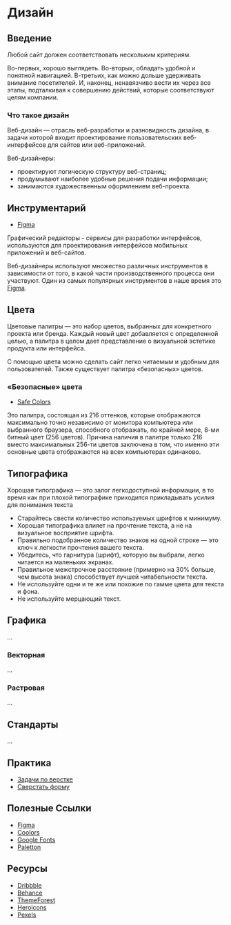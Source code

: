 # Дизайн

## Введение
Любой сайт должен соответствовать нескольким критериям.

Во-первых, хорошо выглядеть.
Во-вторых, обладать удобной и понятной навигацией.
В-третьих, как можно дольше удерживать внимание посетителей.
И, наконец, ненавязчиво вести их через все этапы, подталкивая к совершению действий, которые соответствуют целям компании.

### Что такое дизайн
Веб-дизайн — отрасль веб-разработки и разновидность дизайна, в задачи которой входит проектирование пользовательских 
веб-интерфейсов для сайтов или веб-приложений.

Веб-дизайнеры:

- проектируют логическую структуру веб-страниц;
- продумывают наиболее удобные решения подачи информации;
- занимаются художественным оформлением веб-проекта.

## Инструментарий
- [Figma](https://figma.com)

Графический редакторы - сервисы для разработки интерфейсов, используются для проектирования интерфейсов мобильных 
приложений и веб-сайтов.

Веб-дизайнеры используют множество различных инструментов в зависимости от того, в какой части производственного 
процесса они участвуют. Один из самых популярных инструментов в наше время это [Figma](https://figma.com).

## Цвета
Цветовые палитры — это набор цветов, выбранных для конкретного проекта или бренда. Каждый новый цвет добавляется с 
определенной целью, а палитра в целом дает представление о визуальной эстетике продукта или интерфейса.

С помощью цвета можно сделать сайт легко читаемым и удобным для пользователей. Также существует палитра 
«безопасных» цветов.

### «Безопасные» цвета
- [Safe Colors](https://colorscheme.ru/web-safe-colors.html)

Это палитра, состоящая из 216 оттенков, которые отображаются максимально точно независимо от 
монитора компьютера или выбранного браузера, способного отображать, по крайней мере, 8-ми битный цвет (256 цветов). 
Причина наличия в палитре только 216 вместо максимальных 256-ти цветов заключена в том, что именно эти основные цвета 
отображаются на всех компьютерах одинаково.

## Типографика
Хорошая типографика — это залог легкодоступной информации, в то время как при плохой типографике приходится 
прикладывать усилия для понимания текста

- Старайтесь свести количество используемых шрифтов к минимуму.
- Хорошая типографика влияет на прочтение текста, а не на визуальное восприятие шрифта.
- Правильно подобранное количество знаков на одной строке — это ключ к легкости прочтения вашего текста.
- Убедитесь, что гарнитура (шрифт), которую вы выбрали, легко читается на маленьких экранах.
- Правильное межстрочное расстояние (примерно на 30% больше, чем высота знака) способствует лучшей читабельности текста.
- Не используйте одни и те же или похожие по гамме цвета для текста и фона.
- Не используйте мерцающий текст.

## Графика
...

### Векторная
...

### Растровая
...

## Стандарты
...

## Практика
- [Задачи по верстке](/task/hrml-base)
- [Сверстать форму](/task/write-simple-form)

## Полезные Ссылки
- [Figma](https://figma.com)
- [Coolors](https://coolors.co)
- [Google Fonts](https://fonts.google.com)
- [Paletton](https://paletton.com)

## Ресурсы
- [Dribbble](https://dribbble.com)
- [Behance](https://behance.net)
- [ThemeForest](https://themeforest.net)
- [Heroicons](https://heroicons.dev)
- [Pexels](https://www.pexels.com)
